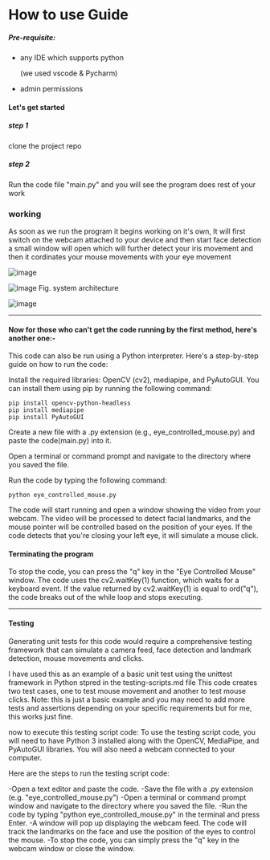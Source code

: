 # How to use Guide

##### Pre-requisite:

* any IDE which supports python

  (we used vscode & Pycharm)
* admin permissions

#### Let's get started

##### step 1

clone the project repo

##### step 2

Run the code file "main.py" and you will see the program does rest of your work

### working

As soon as we run the program it begins working on it's own, It will first switch on the webcam attached to your device and then start face detection a small window will open which will further detect your iris movement and then it cordinates your mouse movements with your eye movement

![image](https://user-images.githubusercontent.com/76660222/209459228-402c1fd3-9aae-43de-a460-4b45e54f581c.png)

![image](https://user-images.githubusercontent.com/76660222/209459236-7a1cbe17-1fef-4afb-8938-12b18decdc39.png)
Fig. system architecture

![image](https://user-images.githubusercontent.com/76660222/209459237-665d217e-9f95-444a-b3b4-561e69250898.png)


---
#### Now for those who can't get the code running by the first method, here's another one:-

This code can also be run using a Python interpreter. Here's a step-by-step guide on how to run the code:

Install the required libraries: OpenCV (cv2), mediapipe, and PyAutoGUI. You can install them using pip by running the following command:

```
pip install opencv-python-headless
pip install mediapipe
pip install PyAutoGUI
```
Create a new file with a .py extension (e.g., eye_controlled_mouse.py) and paste the code(main.py) into it.

Open a terminal or command prompt and navigate to the directory where you saved the file.

Run the code by typing the following command:

```
python eye_controlled_mouse.py
```

The code will start running and open a window showing the video from your webcam. The video will be processed to detect facial landmarks, and the mouse pointer will be controlled based on the position of your eyes. If the code detects that you're closing your left eye, it will simulate a mouse click.

#### Terminating the program

To stop the code, you can press the "q" key in the "Eye Controlled Mouse" window. The code uses the cv2.waitKey(1) function, which waits for a keyboard event. If the value returned by cv2.waitKey(1) is equal to ord("q"), the code breaks out of the while loop and stops executing. 

---

#### Testing

Generating unit tests for this code would require a comprehensive testing framework that can simulate a camera feed, face detection and landmark detection, mouse movements and clicks.

I have used this as an example of a basic unit test using the unittest framework in Python stpred in the testing-scripts.md file
This code creates two test cases, one to test mouse movement and another to test mouse clicks.
Note: this is just a basic example and you may need to add more tests and assertions depending on your specific requirements but for me, this works just fine.

now to execute this testing script code:
To use the testing script code, you will need to have Python 3 installed along with the OpenCV, MediaPipe, and PyAutoGUI libraries. You will also need a webcam connected to your computer.

Here are the steps to run the testing script code:

-Open a text editor and paste the code.
-Save the file with a .py extension (e.g. "eye_controlled_mouse.py")
-Open a terminal or command prompt window and navigate to the directory where you saved the file.
-Run the code by typing "python eye_controlled_mouse.py" in the terminal and press Enter.
-A window will pop up displaying the webcam feed. The code will track the landmarks on the face and use the position of the eyes to control the mouse.
-To stop the code, you can simply press the "q" key in the webcam window or close the window.

